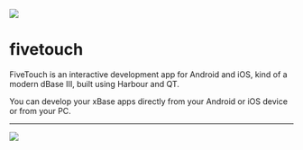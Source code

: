 [![](https://bitbucket.org/fivetech/screenshots/downloads/fivetech_logo.gif)](http://www.fivetechsoft.com "FiveTech Software")

# fivetouch

FiveTouch is an interactive development app for Android and iOS, kind of a modern dBase III, built using Harbour and QT.

You can develop your xBase apps directly from your Android or iOS device or from your PC.

***
[![](https://bitbucket.org/fivetech/screenshots/downloads/harbour.jpg)](https://harbour.github.io "The Harbour Project")

